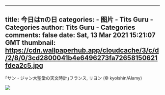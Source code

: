 
---
title: 今日はπの日
categories: 
    - 图片
    - Tits Guru - Categories
author: Tits Guru - Categories
comments: false
date: Sat, 13 Mar 2021 15:21:07 GMT
thumbnail: https://cdn.wallpaperhub.app/cloudcache/3/c/d/2/8/0/3cd2800041b4e6496273fa72658150621fdea2c5.jpg
---

<div>   
<p>｢サン・ジャン大聖堂の天文時計｣フランス, リヨン (© kyolshin/Alamy)</p><img src="https://cdn.wallpaperhub.app/cloudcache/3/c/d/2/8/0/3cd2800041b4e6496273fa72658150621fdea2c5.jpg" referrerpolicy="no-referrer">  
</div>
            